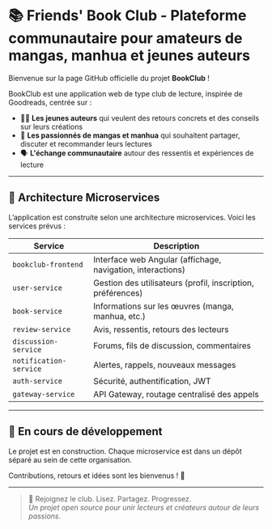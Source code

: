 # 📚 Friends' Book Club - Plateforme communautaire pour amateurs de mangas, manhua et jeunes auteurs

Bienvenue sur la page GitHub officielle du projet **BookClub** !

BookClub est une application web de type club de lecture, inspirée de Goodreads, centrée sur :
- 🧑‍🎨 **Les jeunes auteurs** qui veulent des retours concrets et des conseils sur leurs créations
- 📖 **Les passionnés de mangas et manhua** qui souhaitent partager, discuter et recommander leurs lectures
- 🗣️ **L'échange communautaire** autour des ressentis et expériences de lecture

---

## 🧩 Architecture Microservices

L’application est construite selon une architecture microservices. Voici les services prévus :

| Service | Description |
|--------|-------------|
| `bookclub-frontend` | Interface web Angular (affichage, navigation, interactions) |
| `user-service` | Gestion des utilisateurs (profil, inscription, préférences) |
| `book-service` | Informations sur les œuvres (manga, manhua, etc.) |
| `review-service` | Avis, ressentis, retours des lecteurs |
| `discussion-service` | Forums, fils de discussion, commentaires |
| `notification-service` | Alertes, rappels, nouveaux messages |
| `auth-service` | Sécurité, authentification, JWT |
| `gateway-service` | API Gateway, routage centralisé des appels |

---

## 🚧 En cours de développement

Le projet est en construction. Chaque microservice est dans un dépôt séparé au sein de cette organisation.

Contributions, retours et idées sont les bienvenus ! 🙌

---

> 🧠 Rejoignez le club. Lisez. Partagez. Progressez.  
> _Un projet open source pour unir lecteurs et créateurs autour de leurs passions._
